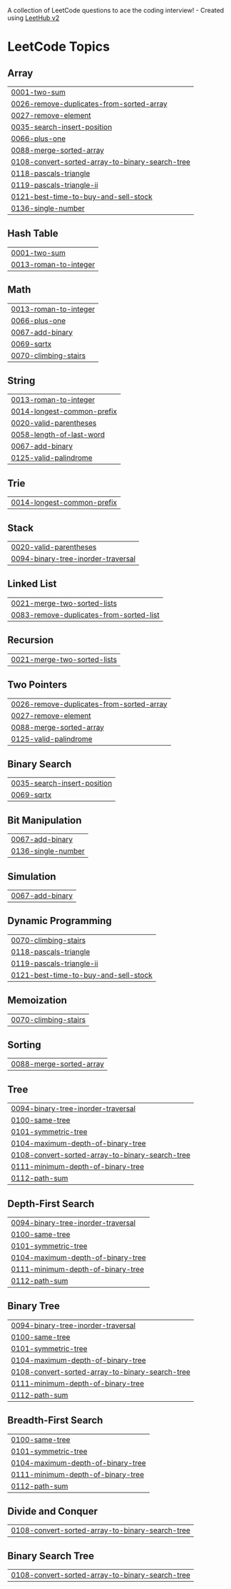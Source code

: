 A collection of LeetCode questions to ace the coding interview! - Created using [LeetHub v2](https://github.com/arunbhardwaj/LeetHub-2.0)
<!---LeetCode Topics Start-->
# LeetCode Topics
## Array
|  |
| ------- |
| [0001-two-sum](https://github.com/pavan9099/LcS/tree/master/0001-two-sum) |
| [0026-remove-duplicates-from-sorted-array](https://github.com/pavan9099/LcS/tree/master/0026-remove-duplicates-from-sorted-array) |
| [0027-remove-element](https://github.com/pavan9099/LcS/tree/master/0027-remove-element) |
| [0035-search-insert-position](https://github.com/pavan9099/LcS/tree/master/0035-search-insert-position) |
| [0066-plus-one](https://github.com/pavan9099/LcS/tree/master/0066-plus-one) |
| [0088-merge-sorted-array](https://github.com/pavan9099/LcS/tree/master/0088-merge-sorted-array) |
| [0108-convert-sorted-array-to-binary-search-tree](https://github.com/pavan9099/LcS/tree/master/0108-convert-sorted-array-to-binary-search-tree) |
| [0118-pascals-triangle](https://github.com/pavan9099/LcS/tree/master/0118-pascals-triangle) |
| [0119-pascals-triangle-ii](https://github.com/pavan9099/LcS/tree/master/0119-pascals-triangle-ii) |
| [0121-best-time-to-buy-and-sell-stock](https://github.com/pavan9099/LcS/tree/master/0121-best-time-to-buy-and-sell-stock) |
| [0136-single-number](https://github.com/pavan9099/LcS/tree/master/0136-single-number) |
## Hash Table
|  |
| ------- |
| [0001-two-sum](https://github.com/pavan9099/LcS/tree/master/0001-two-sum) |
| [0013-roman-to-integer](https://github.com/pavan9099/LcS/tree/master/0013-roman-to-integer) |
## Math
|  |
| ------- |
| [0013-roman-to-integer](https://github.com/pavan9099/LcS/tree/master/0013-roman-to-integer) |
| [0066-plus-one](https://github.com/pavan9099/LcS/tree/master/0066-plus-one) |
| [0067-add-binary](https://github.com/pavan9099/LcS/tree/master/0067-add-binary) |
| [0069-sqrtx](https://github.com/pavan9099/LcS/tree/master/0069-sqrtx) |
| [0070-climbing-stairs](https://github.com/pavan9099/LcS/tree/master/0070-climbing-stairs) |
## String
|  |
| ------- |
| [0013-roman-to-integer](https://github.com/pavan9099/LcS/tree/master/0013-roman-to-integer) |
| [0014-longest-common-prefix](https://github.com/pavan9099/LcS/tree/master/0014-longest-common-prefix) |
| [0020-valid-parentheses](https://github.com/pavan9099/LcS/tree/master/0020-valid-parentheses) |
| [0058-length-of-last-word](https://github.com/pavan9099/LcS/tree/master/0058-length-of-last-word) |
| [0067-add-binary](https://github.com/pavan9099/LcS/tree/master/0067-add-binary) |
| [0125-valid-palindrome](https://github.com/pavan9099/LcS/tree/master/0125-valid-palindrome) |
## Trie
|  |
| ------- |
| [0014-longest-common-prefix](https://github.com/pavan9099/LcS/tree/master/0014-longest-common-prefix) |
## Stack
|  |
| ------- |
| [0020-valid-parentheses](https://github.com/pavan9099/LcS/tree/master/0020-valid-parentheses) |
| [0094-binary-tree-inorder-traversal](https://github.com/pavan9099/LcS/tree/master/0094-binary-tree-inorder-traversal) |
## Linked List
|  |
| ------- |
| [0021-merge-two-sorted-lists](https://github.com/pavan9099/LcS/tree/master/0021-merge-two-sorted-lists) |
| [0083-remove-duplicates-from-sorted-list](https://github.com/pavan9099/LcS/tree/master/0083-remove-duplicates-from-sorted-list) |
## Recursion
|  |
| ------- |
| [0021-merge-two-sorted-lists](https://github.com/pavan9099/LcS/tree/master/0021-merge-two-sorted-lists) |
## Two Pointers
|  |
| ------- |
| [0026-remove-duplicates-from-sorted-array](https://github.com/pavan9099/LcS/tree/master/0026-remove-duplicates-from-sorted-array) |
| [0027-remove-element](https://github.com/pavan9099/LcS/tree/master/0027-remove-element) |
| [0088-merge-sorted-array](https://github.com/pavan9099/LcS/tree/master/0088-merge-sorted-array) |
| [0125-valid-palindrome](https://github.com/pavan9099/LcS/tree/master/0125-valid-palindrome) |
## Binary Search
|  |
| ------- |
| [0035-search-insert-position](https://github.com/pavan9099/LcS/tree/master/0035-search-insert-position) |
| [0069-sqrtx](https://github.com/pavan9099/LcS/tree/master/0069-sqrtx) |
## Bit Manipulation
|  |
| ------- |
| [0067-add-binary](https://github.com/pavan9099/LcS/tree/master/0067-add-binary) |
| [0136-single-number](https://github.com/pavan9099/LcS/tree/master/0136-single-number) |
## Simulation
|  |
| ------- |
| [0067-add-binary](https://github.com/pavan9099/LcS/tree/master/0067-add-binary) |
## Dynamic Programming
|  |
| ------- |
| [0070-climbing-stairs](https://github.com/pavan9099/LcS/tree/master/0070-climbing-stairs) |
| [0118-pascals-triangle](https://github.com/pavan9099/LcS/tree/master/0118-pascals-triangle) |
| [0119-pascals-triangle-ii](https://github.com/pavan9099/LcS/tree/master/0119-pascals-triangle-ii) |
| [0121-best-time-to-buy-and-sell-stock](https://github.com/pavan9099/LcS/tree/master/0121-best-time-to-buy-and-sell-stock) |
## Memoization
|  |
| ------- |
| [0070-climbing-stairs](https://github.com/pavan9099/LcS/tree/master/0070-climbing-stairs) |
## Sorting
|  |
| ------- |
| [0088-merge-sorted-array](https://github.com/pavan9099/LcS/tree/master/0088-merge-sorted-array) |
## Tree
|  |
| ------- |
| [0094-binary-tree-inorder-traversal](https://github.com/pavan9099/LcS/tree/master/0094-binary-tree-inorder-traversal) |
| [0100-same-tree](https://github.com/pavan9099/LcS/tree/master/0100-same-tree) |
| [0101-symmetric-tree](https://github.com/pavan9099/LcS/tree/master/0101-symmetric-tree) |
| [0104-maximum-depth-of-binary-tree](https://github.com/pavan9099/LcS/tree/master/0104-maximum-depth-of-binary-tree) |
| [0108-convert-sorted-array-to-binary-search-tree](https://github.com/pavan9099/LcS/tree/master/0108-convert-sorted-array-to-binary-search-tree) |
| [0111-minimum-depth-of-binary-tree](https://github.com/pavan9099/LcS/tree/master/0111-minimum-depth-of-binary-tree) |
| [0112-path-sum](https://github.com/pavan9099/LcS/tree/master/0112-path-sum) |
## Depth-First Search
|  |
| ------- |
| [0094-binary-tree-inorder-traversal](https://github.com/pavan9099/LcS/tree/master/0094-binary-tree-inorder-traversal) |
| [0100-same-tree](https://github.com/pavan9099/LcS/tree/master/0100-same-tree) |
| [0101-symmetric-tree](https://github.com/pavan9099/LcS/tree/master/0101-symmetric-tree) |
| [0104-maximum-depth-of-binary-tree](https://github.com/pavan9099/LcS/tree/master/0104-maximum-depth-of-binary-tree) |
| [0111-minimum-depth-of-binary-tree](https://github.com/pavan9099/LcS/tree/master/0111-minimum-depth-of-binary-tree) |
| [0112-path-sum](https://github.com/pavan9099/LcS/tree/master/0112-path-sum) |
## Binary Tree
|  |
| ------- |
| [0094-binary-tree-inorder-traversal](https://github.com/pavan9099/LcS/tree/master/0094-binary-tree-inorder-traversal) |
| [0100-same-tree](https://github.com/pavan9099/LcS/tree/master/0100-same-tree) |
| [0101-symmetric-tree](https://github.com/pavan9099/LcS/tree/master/0101-symmetric-tree) |
| [0104-maximum-depth-of-binary-tree](https://github.com/pavan9099/LcS/tree/master/0104-maximum-depth-of-binary-tree) |
| [0108-convert-sorted-array-to-binary-search-tree](https://github.com/pavan9099/LcS/tree/master/0108-convert-sorted-array-to-binary-search-tree) |
| [0111-minimum-depth-of-binary-tree](https://github.com/pavan9099/LcS/tree/master/0111-minimum-depth-of-binary-tree) |
| [0112-path-sum](https://github.com/pavan9099/LcS/tree/master/0112-path-sum) |
## Breadth-First Search
|  |
| ------- |
| [0100-same-tree](https://github.com/pavan9099/LcS/tree/master/0100-same-tree) |
| [0101-symmetric-tree](https://github.com/pavan9099/LcS/tree/master/0101-symmetric-tree) |
| [0104-maximum-depth-of-binary-tree](https://github.com/pavan9099/LcS/tree/master/0104-maximum-depth-of-binary-tree) |
| [0111-minimum-depth-of-binary-tree](https://github.com/pavan9099/LcS/tree/master/0111-minimum-depth-of-binary-tree) |
| [0112-path-sum](https://github.com/pavan9099/LcS/tree/master/0112-path-sum) |
## Divide and Conquer
|  |
| ------- |
| [0108-convert-sorted-array-to-binary-search-tree](https://github.com/pavan9099/LcS/tree/master/0108-convert-sorted-array-to-binary-search-tree) |
## Binary Search Tree
|  |
| ------- |
| [0108-convert-sorted-array-to-binary-search-tree](https://github.com/pavan9099/LcS/tree/master/0108-convert-sorted-array-to-binary-search-tree) |
<!---LeetCode Topics End-->